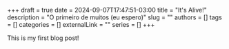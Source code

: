 +++ 
draft = true
date = 2024-09-07T17:47:51-03:00
title = "It's Alive!"
description = "O primeiro de muitos (eu espero)"
slug = ""
authors = []
tags = []
categories = []
externalLink = ""
series = []
+++

This is my first blog post!
